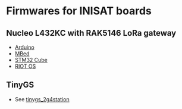 # Firmwares for INISAT boards

## Nucleo L432KC with RAK5146 LoRa gateway

* [Arduino](./arduino)
* [MBed](./mbed)
* [STM32 Cube](./cube)
* [RIOT OS](./riot)

## TinyGS

* See [tinygs_2g4station](https://github.com/thingsat/tinygs_2g4station/tree/main/Firmware)
